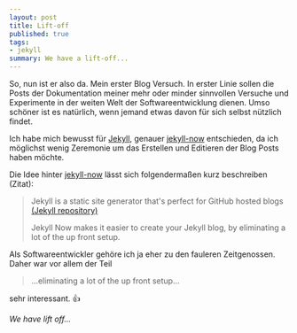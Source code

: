 ```yaml
---
layout: post
title: Lift-off
published: true
tags:
- jekyll
summary: We have a lift-off...
---
```


So, nun ist er also da. Mein erster Blog Versuch. In erster Linie sollen die Posts der Dokumentation meiner mehr oder minder sinnvollen Versuche und Experimente in der weiten Welt der Softwareentwicklung dienen. Umso schöner ist es natürlich, wenn jemand etwas davon für sich selbst nützlich findet.  

Ich habe mich bewusst für [Jekyll](http://jekyllrb.com/), genauer [jekyll-now](https://github.com/barryclark/jekyll-now) entschieden, da ich möglichst wenig Zeremonie um das Erstellen und Editieren der Blog Posts haben möchte.  

Die Idee hinter [jekyll-now](https://github.com/barryclark/jekyll-now) lässt sich folgendermaßen kurz beschreiben (Zitat):  

> Jekyll is a static site generator that's perfect for GitHub hosted blogs [(Jekyll repository)](https://github.com/jekyll/jekyll)  
>
> Jekyll Now makes it easier to create your Jekyll blog, by eliminating a lot of the up front setup.  

Als Softwareentwickler gehöre ich ja eher zu den fauleren Zeitgenossen. Daher war vor allem der Teil  

> ...eliminating a lot of the up front setup...

sehr interessant. :thumbsup:

*We have lift off...*

